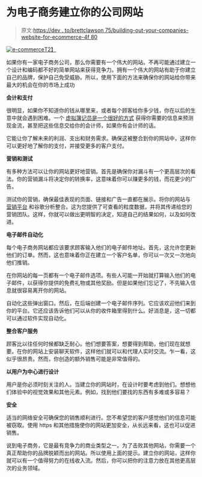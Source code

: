 # 为电子商务建立你的公司网站

> 原文:[https://dev . to/brettclawson 75/building-out-your-companies-website-for-ecommerce-4f 80](https://dev.to/brettclawson75/building-out-your-companies-website-for-ecommerce-4f80)

[![e-commerce](../Images/e2b8233b51eb01141f5d6be306a5f2e1.png)T2】](https://res.cloudinary.com/practicaldev/image/fetch/s--Q9rSy97M--/c_limit%2Cf_auto%2Cfl_progressive%2Cq_auto%2Cw_880/https://images.unsplash.com/photo-1518425797340-4e87e7c19f31%3Fixlib%3Drb-0.3.5%26ixid%3DeyJhcHBfaWQiOjEyMDd9%26s%3D22705436bdac1cd127f4ccb5952d290c%26auto%3Dformat%26fit%3Dcrop%26w%3D1651%26q%3D80)

如果你有一家电子商务公司，那么你需要有一个伟大的网站。不再可能通过建立一个设计和编码都不好的简单网站来获得竞争力。拥有一个伟大的网站有助于你建立自己的品牌，保护自己免受威胁。所以，使用下面的方法来确保你的网站给你带来最大的机会在你的市场上成功

**会计和支付**

很明显，如果你不知道你的钱从哪里来，或者每个顾客给你多少钱，你在以后的生意中就会遇到困难。一个 [虚拟簿记员是一个很好的方式](http://mazumausa.com/virtual-bookkeeping/) 获得你需要的信息来预测现金流，甚至把这些信息交给你的会计师，如果你有会计师的话。

它能让你了解未来的利润、支出和财务需求。确保这被整合到你的网站中，这样你可以更好地了解你的支付，并接受更多的客户支付。

**营销和测试**

有多种方法可以让你的网站更好地营销。首先是确保你对漏斗有一个更高层次的看法。你的营销漏斗将决定你的转换率，这意味着你可以赚更多的钱，而花更少的广告。

测试你的营销，确保最佳表现的页面、链接和广告一直都在展示。将你的网站与 [营销平台](https://www.entrepreneur.com/article/236643) 和谷歌分析整合。这为您提供了可查看的粒度数据，并将其传递给您的营销团队。这样，你就可以做出更明智的决定，知道自己的结果如何，以及如何改进。

**电子邮件自动化**

每个电子商务网站都应该要求顾客输入他们的电子邮件地址。首先，这允许您更新他们的订单。然而，这也意味着你正在建立一个客户名单，你可以一次又一次地向他们推销。

在你网站的每一页都有一个电子邮件选项。有些人可能一开始就打算输入他们的电子邮件，以获得你提供的免费礼物或其他奖励。但是如果他们忘记了，不先输入信息就很容易离开你的网站。

自动化这些弹出窗口。然后，在后端创建一个电子邮件序列。它应该欢迎他们来到你的平台。它还应该告诉他们可以从你的收件箱里得到什么。好消息是，这一切都可以通过软件实现自动化。

**整合客户服务**

顾客比以往任何时候都缺乏耐心。他们想要答案，想要得到帮助，他们现在就想要。在你的网站上安装聊天软件，这样他们就可以和代理人实时交流。乍一看，这似乎很昂贵。然而，你创造的额外销售可能是非常值得的。

**以用户为中心进行设计**

用户是你必须时刻关注的人。当建立你的网站时，在设计时要考虑到他们。想想他们体验中的视觉效果和其他元素。例如，找到他们要找的东西有多难或多容易？

**安全**

适当的网络安全可确保您的销售顺利进行。您不希望您的客户感觉他们的信息可能被窃取。使用 https 和其他措施使你的网站更加安全，从长远来看，这也可以促进销售。

说到电子商务，它是最有竞争力的商业类型之一。为了击败其他网站，你需要一个真正帮助你的品牌脱颖而出的网站。所以使用上面的提示。建立你的网站，这样你就可以有一个值得努力的在线收入流。然后，你可以把你的注意力放在其他更高层次的业务领域。
